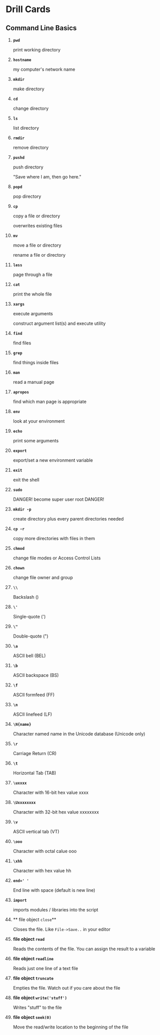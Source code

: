 # Drill Cards

## Command Line Basics

1. **`pwd`**

   print working directory

2. **`hostname`**

   my computer's network name

3. **`mkdir`**

   make directory

4. **`cd`**

   change directory

5. **`ls`**

   list directory

6. **`rmdir`**

   remove directory

7. **`pushd`**

   push directory

   "Save where I am, then go here."

8. **`popd`**

   pop directory

9. **`cp`**

   copy a file or directory

   overwrites existing files

10. **`mv`**

    move a file or directory

    rename a file or directory

11. **`less`**

    page through a file

12. **`cat`**

    print the whole file

13. **`xargs`**

    execute arguments

    construct argument list(s) and execute utility

14. **`find`**

    find files

15. **`grep`**

    find things inside files

16. **`man`**

    read a manual page

17. **`apropos`**

    find which man page is appropriate

18. **`env`**

    look at your environment

19. **`echo`**

    print some arguments

20. **`export`**

    export/set a new environment variable

21. **`exit`**

    exit the shell

22. **`sudo`**

    DANGER! become super user root DANGER!

23. **`mkdir -p`**

    create directory plus every parent directories needed

24. **`cp -r`**

    copy more directories with files in them

25. **`chmod`**

    change file modes or Access Control Lists

26. **`chown`**

    change file owner and group

27. **`\\`**

    Backslash (\)

28. **`\'`**

    Single-quote (')

29. **`\"`**

    Double-quote (")

30. **`\a`**

    ASCII bell (BEL)

31. **`\b`**

    ASCII backspace (BS)

32. **`\f`**

    ASCII formfeed (FF)

33. **`\n`**

    ASCII linefeed (LF)

34. **`\N{name}`**

    Character named name in the Unicode database (Unicode only)

35. **`\r`**

    Carriage Return (CR)

36. **`\t`**

    Horizontal Tab (TAB)

37. **`\uxxxx`**

    Character with 16-bit hex value xxxx

38. **`\Uxxxxxxxx`**

    Character with 32-bit hex value xxxxxxxx

39. **`\v`**

    ASCII vertical tab (VT)

40. **`\ooo`**

    Character with octal calue ooo

41. **`\xhh`**

    Character with hex value hh

42. **`end=' '`**

    End line with space (default is new line)

43. **`import`**

    imports modules / libraries into the script

44. ** file object `close`**

    Closes the file. Like `File->Save..` in your editor

45. **file object `read`**

    Reads the contents of the file. You can assign the result to a variable

46. **file object `readline`**

    Reads just one line of a text file

47. **file object `truncate`**

    Empties the file. Watch out if you care about the file

48. **file object `write('stuff')`**

    Writes "stuff" to the file

49. **file object `seek(0)`**

    Move the read/write location to the beginning of the file
